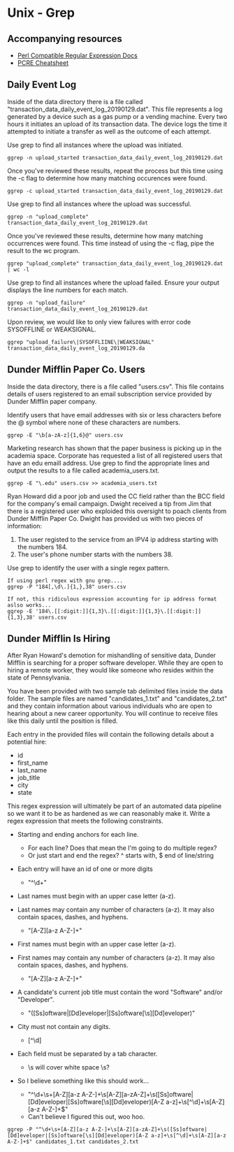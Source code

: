 # Unix - Grep


## Accompanying resources
* [Perl Compatible Regular Expression Docs](https://www.pcre.org/current/doc/html/pcre2pattern.html)
* [PCRE Cheatsheet](https://www.debuggex.com/cheatsheet/regex/pcre)


## Daily Event Log

Inside of the data directory there is a file called "transaction_data_daily_event_log_20190129.dat". This file represents a log generated by a device such as a gas pump or a vending machine. Every two hours it initiates an upload of its transaction data. The device logs the time it attempted to initiate a transfer as well as the outcome of each attempt.

Use grep to find all instances where the upload was initiated. 
```
ggrep -n upload_started transaction_data_daily_event_log_20190129.dat 
```

Once you've reviewed these results, repeat the process but this time using the -c flag to determine how many matching occurences were found.
```
ggrep -c upload_started transaction_data_daily_event_log_20190129.dat
```


Use grep to find all instances where the upload was successful. 
```
ggrep -n "upload_complete" transaction_data_daily_event_log_20190129.dat
```

Once you've reviewed these results, determine how many matching occurrences were found. This time instead of using the -c flag, pipe the result to the wc program.
```
ggrep "upload_complete" transaction_data_daily_event_log_20190129.dat | wc -l
```


Use grep to find all instances where the upload failed. Ensure your output displays the line numbers for each match.

```
ggrep -n "upload_failure" transaction_data_daily_event_log_20190129.dat
```

Upon review, we would like to only view failures with error code SYSOFFLINE or WEAKSIGNAL.

```
ggrep "upload_failure\|SYSOFFLIINE\|WEAKSIGNAL" transaction_data_daily_event_log_20190129.da
```


## Dunder Mifflin Paper Co. Users

Inside the data directory, there is a file called "users.csv". This file contains details of users registered to an email subscription service provided by Dunder Mifflin paper company. 

Identify users that have email addresses with six or less characters before the @ symbol where none of these characters are numbers.
```
ggrep -E "\b[a-zA-z]{1,6}@" users.csv
```


Marketing research has shown that the paper business is picking up in the academia space. Corporate has requested a list of all registered users that have an edu emaill address. Use grep to find the appropriate lines and output the results to a file called academia_users.txt.
```
ggrep -E "\.edu" users.csv >> academia_users.txt 
```


Ryan Howard did a poor job and used the CC field rather than the BCC field for the company's email campaign. Dwight received a tip from Jim that there is a registered user who exploided this oversight to poach clients from Dunder Mifflin Paper Co. Dwight has provided us with two pieces of information:
1. The user registed to the service from an IPV4 ip address starting with the numbers 184. 
2. The user's phone number starts with the numbers 38.

Use grep to identify the user with a single regex pattern.
```
If using perl regex with gnu grep....
ggrep -P "184[,\d\.]{1,},38" users.csv

If not, this ridiculous expression accounting for ip address format aslso works...
ggrep -E '184\.[[:digit:]]{1,3}\.[[:digit:]]{1,3}\.[[:digit:]]{1,3},38' users.csv
```


## Dunder Mifflin Is Hiring

After Ryan Howard's demotion for mishandling of sensitive data, Dunder Mifflin is searching for a proper software developer. While they are open to hiring a remote worker, they would like someone who resides within the state of Pennsylvania.

You have been provided with two sample tab delimited files inside the data folder. The sample files are named "candidates_1.txt" and "candidates_2.txt" and they contain information about various individuals who are open to hearing about a new career opportunity. You will continue to receive files like this daily until the position is filled.

Each entry in the provided files will contain the following details about a potential hire:
* id
* first_name
* last_name
* job_title
* city
* state

This regex expression will ultimately be part of an automated data pipeline so we want it to be as hardened as we can reasonably make it. Write a regex expression that meets the following constraints.

* Starting and ending anchors for each line.
  * For each line? Does that mean the I'm going to do multiple regex?  
  * Or just start and end the regex?  ^ starts with,  $ end of line/string
* Each entry will have an id of one or more digits
  * "^\d+"  
* Last names must begin with an upper case letter (a-z).
* Last names may contain any number of characters (a-z). It may also contain spaces, dashes, and hyphens.
  * "[A-Z][a-z A-Z-]+" 
* First names must begin with an upper case letter (a-z).
* First names may contain any number of characters (a-z). It may also contain spaces, dashes, and hyphens.
  * "[A-Z][a-z A-Z-]+" 
* A candidate's current job title must contain the word "Software" and/or "Developer".
  * "([Ss]oftware|[Dd]eveloper|[Ss]oftware[\s][Dd]eveloper)"
* City must not contain any digits.
  * [^\d]
* Each field must be separated by a tab character.
  * \s will cover white space \s?

* So I believe something like this should work...
  * "^\d+\s+[A-Z][a-z A-Z-]+\s[A-Z][a-zA-Z]+\s([Ss]oftware|[Dd]eveloper|[Ss]oftware[\s][Dd]eveloper)[A-Z a-z]+\s[^\d]+\s[A-Z][a-z A-Z-]+$"
  * Can't believe I figured this out, woo hoo.


```
ggrep -P "^\d+\s+[A-Z][a-z A-Z-]+\s[A-Z][a-zA-Z]+\s([Ss]oftware|[Dd]eveloper|[Ss]oftware[\s][Dd]eveloper)[A-Z a-z]+\s[^\d]+\s[A-Z][a-z A-Z-]+$" candidates_1.txt candidates_2.txt
```